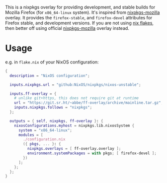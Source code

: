 This is a nixpkgs overlay for providing development, and stable builds for Mozilla Firefox (for `x86_64-linux` system). It's inspired from [nixpkgs-mozilla](https://github.com/mozilla/nixpkgs-mozilla) overlay. It provides the `firefox-stable`, and `firefox-devel` attributes for Firefox stable, and development versions. If you are not using [nix flakes](https://nixos.wiki/wiki/Flakes), then better off using official [nixpkgs-mozilla](https://nixos.wiki/wiki/Flakes) overlay instead.

# Usage

e.g. in `flake.nix` of your NixOS configuration:

```nix
{
  description = "NixOS configuration";

  inputs.nixpkgs.url = "github:NixOS/nixpkgs/nixos-unstable";

  inputs.ff-overlay = {
    # unlike git+https, this does not require git at runtime
    url = "https://git.sr.ht/~abbe/ff-overlay/archive/mainline.tar.gz";
    inputs.nixpkgs.follows = "nixpkgs";
  };

  outputs = { self, nixpkgs, ff-overlay }: {
    nixosConfigurations.myhost = nixpkgs.lib.nixosSystem {
      system = "x86_64-linux";
      modules = [
        ./configuration.nix
        ({ pkgs, ... }: {
          nixpkgs.overlays = [ ff-overlay.overlay ];
          environment.systemPackages = with pkgs; [ firefox-devel ];
        })
      ];
    };
  };
}
```
